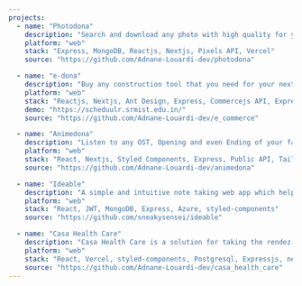 ```yaml
---
projects:
  - name: "Photodona"
    description: "Search and download any photo with high quality for your next project"
    platform: "web"
    stack: "Express, MongoDB, Reactjs, Nextjs, Pixels API, Vercel"
    source: "https://github.com/Adnane-Louardi-dev/photodona"

  - name: "e-dona"
    description: "Buy any construction tool that you need for your next construction"
    platform: "web"
    stack: "Reactjs, Nextjs, Ant Design, Express, Commercejs API, Express, Vercel"
    demo: "https://scheduulr.srmist.edu.in/"
    source: "https://github.com/Adnane-Louardi-dev/e_commerce"

  - name: "Animedona"
    description: "Listen to any OST, Opening and even Ending of your favorite anime in one click"
    platform: "web"
    stack: "React, Nextjs, Styled Components, Express, Public API, Tailwind"
    source: "https://github.com/Adnane-Louardi-dev/animedona"

  - name: "Ideable"
    description: "A simple and intuitive note taking web app which helps you organize yourself, at the speed of thought"
    platform: "web"
    stack: "React, JWT, MongoDB, Express, Azure, styled‑components"
    source: "https://github.com/sneakysensei/ideable"

  - name: "Casa Health Care"
    description: "Casa Health Care is a solution for taking the rendez-vous and doctor's consultations "
    platform: "web"
    stack: "React, Vercel, styled‑components, Postgresql, Expressjs, nextjs"
    source: "https://github.com/Adnane-Louardi-dev/casa_health_care"
---
```

